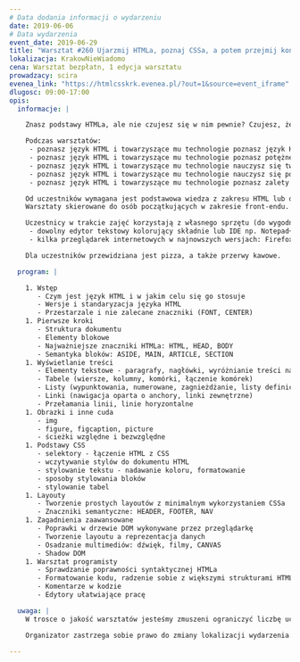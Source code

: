 ```yaml
---
# Data dodania informacji o wydarzeniu
date: 2019-06-06
# Data wydarzenia
event_date: 2019-06-29
title: "Warsztat #260 Ujarzmij HTMLa, poznaj CSSa, a potem przejmij kontrolę nad światem"
lokalizacja: KrakowNieWiadomo
cena: Warsztat bezpłatn, 1 edycja warsztatu
prowadzacy: scira
evenea_link: "https://htmlcsskrk.evenea.pl/?out=1&source=event_iframe"
dlugosc: 09:00-17:00
opis:
  informacje: |

    Znasz podstawy HTMLa, ale nie czujesz się w nim pewnie? Czujesz, że Twoja wiedza w tym temacie może być nieaktualna? Próbowałeś robić coś z wykorzystaniem Wordpressa, ale chciałbyś w pełni zapanować na kodem? Poznaj HTML Living Standard i bądź z nim na bieżąco! Prócz HTMLa poznasz też podstawy CSSa, dzięki czemu stylowanie stworzonego HTMLa również nie będzie dla Ciebie problemem. Warsztaty składać się będą w przeważającej części z zadań praktycznych, aby każdy uczestnik mógł stworzyć swoją pierwszą stronę WWW.

    Podczas warsztatów:
     - poznasz język HTML i towarzyszące mu technologie poznasz język HTML i towarzyszące mu technologie,
     - poznasz język HTML i towarzyszące mu technologie poznasz potężne możliwości ukryte w samym HTMLu,
     - poznasz język HTML i towarzyszące mu technologie nauczysz się tworzyć semantyczny kod zgodny ze współczesnymi standardami i trendami,
     - poznasz język HTML i towarzyszące mu technologie nauczysz się podstawowych technik stylowania elementów z wykorzystaniem CSSa,
     - poznasz język HTML i towarzyszące mu technologie poznasz zalety i wady omawianych zagadnień.

    Od uczestników wymagana jest podstawowa wiedza z zakresu HTML lub doświadczenie w korzystaniu z gotowych systemów CMS (Wordpress, Joomla itd.). 
    Warsztaty skierowane do osób początkujących w zakresie front-endu. 

    Uczestnicy w trakcie zajęć korzystają z własnego sprzętu (do wygodnej pracy wystarczy jakikolwiek laptop z systemami Linux, OSX czy Windows) na którym mile widziane jest zainstalowane następujące oprogramowanie:
     - dowolny edytor tekstowy kolorujący składnie lub IDE np. Notepad++, Atom, NetBeans, Visual Studio, WebStorm
     - kilka przeglądarek internetowych w najnowszych wersjach: Firefox, Chrome/Chromium, IE/EDGE, Opera, Safari

    Dla uczestników przewidziana jest pizza, a także przerwy kawowe.

  program: |

    1. Wstęp
       - Czym jest język HTML i w jakim celu się go stosuje
       - Wersje i standaryzacja języka HTML
       - Przestarzale i nie zalecane znaczniki (FONT, CENTER)
    1. Pierwsze kroki
       - Struktura dokumentu
       - Elementy blokowe
       - Najważniejsze znaczniki HTMLa: HTML, HEAD, BODY
       - Semantyka bloków: ASIDE, MAIN, ARTICLE, SECTION
    1. Wyświetlanie treści
       - Elementy tekstowe - paragrafy, nagłówki, wyróżnianie treści na różne sposoby
       - Tabele (wiersze, kolumny, komórki, łączenie komórek)
       - Listy (wypunktowania, numerowane, zagnieżdżanie, listy definicji)
       - Linki (nawigacja oparta o anchory, linki zewnętrzne)
       - Przełamania linii, linie horyzontalne
    1. Obrazki i inne cuda
       - img
       - figure, figcaption, picture
       - ścieżki względne i bezwzględne
    1. Podstawy CSS
       - selektory - łączenie HTML z CSS
       - wczytywanie stylów do dokumentu HTML
       - stylowanie tekstu - nadawanie koloru, formatowanie
       - sposoby stylowania bloków
       - stylowanie tabel
    1. Layouty
       - Tworzenie prostych layoutów z minimalnym wykorzystaniem CSSa
       - Znaczniki semantyczne: HEADER, FOOTER, NAV
    1. Zagadnienia zaawansowane
       - Poprawki w drzewie DOM wykonywane przez przeglądarkę
       - Tworzenie layoutu a reprezentacja danych
       - Osadzanie multimediów: dźwięk, filmy, CANVAS
       - Shadow DOM
    1. Warsztat programisty
       - Sprawdzanie poprawności syntaktycznej HTMLa
       - Formatowanie kodu, radzenie sobie z większymi strukturami HTML
       - Komentarze w kodzie
       - Edytory ułatwiające pracę

  uwaga: |
    W trosce o jakość warsztatów jesteśmy zmuszeni ograniczyć liczbę uczestników. **Kwalifikacja odbywa się na podstawie odpowiedzi udzielonych w formularzu zgłoszeniowym oraz - w dalszym kroku - kolejności zgłoszeń.** Potwierdzenie udziału w warsztatach wraz z instrukcją przygotowania środowiska otrzymasz najpóźniej na 7 dni przed planowaną datą wydarzenia. 

    Organizator zastrzega sobie prawo do zmiany lokalizacji wydarzenia. 

---
```


